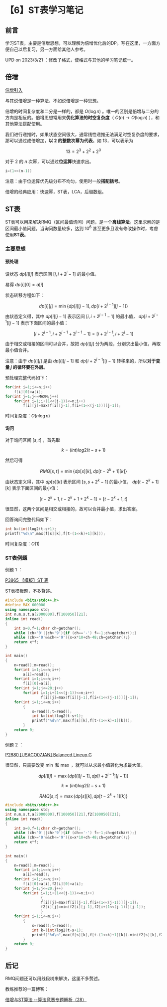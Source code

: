 # 【6】ST表学习笔记

## 前言

学习ST表，主要是倍增思想，可以理解为倍增优化后的DP。写在这里，一方面方便自己以后复习，另一方面给其他人参考。

UPD on 2023/3/21 ：修改了格式，使格式与其他的学习笔记统一。

## 倍增

[倍增引入](https://blog.csdn.net/jarjingx/article/details/8180560)

与其说倍增是一种算法，不如说倍增是一种思想。

倍增的时间复杂度和二分是一样的，都是 $O(\log n)$ 。唯一的区别是倍增与二分的方向是相反的。倍增思想常用来**优化算法的时空复杂度**（ $O(n)\to O(\log n)$ ），和其他算法搭配使用。

我们进行递推时，如果状态空间很大，通常线性递推无法满足时空复杂度的要求，那可以通过成倍增加，**以 $2$ 的整数次幂为代表**。如 $13$，可以表示为

$$
13=2^3+2^2+2^0 
$$

对于 $2$ 的 $n$ 次幂，可以通过**位运算**快速求出。

```cpp
i=(1<<(n-1))
```

注意：由于位运算优先级分布不均匀，使用时一般**搭配括号**。

倍增的经典应用：快速幂，ST表，LCA，后缀数组。

## ST表

ST表可以用来解决RMQ（区间最值询问）问题，是一个**离线算法**。这里求解的是区间最小值问题。当询问数量较多，达到 $10^6$ 甚至更多且没有修改操作时，考虑使用**ST表**。

### 主要思想

#### 预处理

设状态 $dp[i][j]$ 表示区间 $[i,i+2^j-1]$ 的最小值。

易得 $dp[i][0]=a[i]$

状态转移方程如下：

$$
dp[i][j]=\min\{dp[i][j-1],dp[i+2^{j-1}][j-1]\} 
$$

由状态定义得，其中 $dp[i][j-1]$ 表示区间 $[i,i+2^{j-1}-1]$ 的最小值， $dp[i+2^{j-1}][j-1]$ 表示下面区间的最小值：

$$
[i+2^{j-1},i+2^{j-1}+2^{j-1}-1]=[i+2^{j-1},i+2^j-1] 
$$

由于相交或相接的区间可以合并，故把 $dp[i][j]$ 分为两段，分别求出最小值，再取最小值合并。

注意：由于 $dp[i][j]$ 是由 $dp[i][j-1]$ 和 $dp[i+2^{j-1}][j-1]$ 转移来的，所以**对于变量 $j$ 的循环要在外层**。

预处理完整代码如下：

```cpp
for(int i=1;i<=n;i++)
	f[i][0]=a[i];
for(int j=1;j<=MAXM;j++)
	for(int i=1;i+(1<<(j-1))<=n;i++)
		f[i][j]=max(f[i][j-1],f[i+(1<<(j-1))][j-1]);
```

时间复杂度：$O(n\log n)$

#### 询问

对于询问区间 $[s,t]$ ，首先取

$$
k=(int)log2(t-s+1) 
$$

然后可得

$$
RMQ[s,t]=\min\{dp[s][k],dp[t-2^k+1][k]\} 
$$

由状态定义得，其中 $dp[s][k]$ 表示区间 $[s,s+2^k-1]$ 的最小值， $dp[t-2^k+1][k]$ 表示下面区间的最小值：

$$
[t-2^k+1,t-2^k+1+2^k-1]=[t-2^k+1,t] 
$$

很显然，这两个区间是相交或相接的，故可以合并最小值，求出答案。

回答询问完整代码如下：

```cpp
int k=(int)log2(t-s+1);
printf("%d\n",max(f[s][k],f[t-(1<<k)+1][k]));
```

时间复杂度：$O(1)$

### ST表例题

例题 $1$ ：

[P3865 【模板】ST 表](https://www.luogu.com.cn/problem/P3865)

ST表模板题，不多赘述。

```cpp
#include <bits/stdc++.h>
#define MAX 600000
using namespace std;
int n,m,s,t,a[2000000],f[100050][21];
inline int read()
{
	int x=0,f=1;char ch=getchar();
	while (ch<'0'||ch>'9'){if (ch=='-') f=-1;ch=getchar();}
	while (ch>='0'&&ch<='9'){x=x*10+ch-48;ch=getchar();}
	return x*f;
}

int main()
{
	n=read();m=read();
	for(int i=1;i<=n;i++)
	    a[i]=read();
	for(int i=1;i<=n;i++)
	    f[i][0]=a[i];
	for(int j=1;j<=20;j++)
		for(int i=1;i+(1<<(j-1))<=n;i++)
		        f[i][j]=max(f[i][j-1],f[i+(1<<(j-1))][j-1]);
	for(int i=1;i<=m;i++)
	    {
	    	s=read();t=read();
	    	int k=(int)log2(t-s+1);
	    	printf("%d\n",max(f[s][k],f[t-(1<<k)+1][k]));
		}
	return 0;
}
```

例题 $2$ ：

[P2880 \[USACO07JAN\] Balanced Lineup G](https://www.luogu.com.cn/problem/P2880)

很显然，只需要改变 $\min$ 和 $\max$ ，就可以从求最小值转化为求最大值。

$$
dp[i][j]=\max\{dp[i][j-1],dp[i+2^{j-1}][j-1]\} 
$$

$$
k=(int)log2(t-s+1) 
$$

$$
RMQ[s,t]=\max\{dp[s][k],dp[t-2^k+1][k]\} 
$$

```cpp
#include <bits/stdc++.h>
using namespace std;
int n,m,s,t,a[2000000],f[100050][21],f2[100050][21];
inline int read()
{
    int x=0,f=1;char ch=getchar();
    while (ch<'0'||ch>'9'){if (ch=='-') f=-1;ch=getchar();}
    while (ch>='0'&&ch<='9'){x=x*10+ch-48;ch=getchar();}
    return x*f;
}
  
int main()
{
    n=read();m=read();
    for(int i=1;i<=n;i++)
        a[i]=read();
    for(int i=1;i<=n;i++)
        f[i][0]=a[i],f2[i][0]=a[i];
    for(int j=1;j<=20;j++)
        for(int i=1;i+(1<<(j-1))<=n;i++)
                {
                f[i][j]=max(f[i][j-1],f[i+(1<<(j-1))][j-1]);
                f2[i][j]=min(f2[i][j-1],f2[i+(1<<(j-1))][j-1]);
                }
    for(int i=1;i<=m;i++)
        {
            s=read();t=read();
            int k=(int)log2(t-s+1);
            printf("%d\n",max(f[s][k],f[t-(1<<k)+1][k])-min(f2[s][k],f2[t-(1<<k)+1][k]));
        }
    return 0;
}
```

## 后记

RMQ问题还可以用线段树来解决，这里不多赘述。

教练推荐的一篇博客：

[倍增与ST算法 --算法竞赛专题解析（28）](https://blog.csdn.net/weixin_43914593/article/details/109500135?spm=1001.2101.3001.6650.1&utm_medium=distribute.pc_relevant.none-task-blog-2%7Edefault%7ECTRLIST%7ERate-1.pc_relevant_paycolumn_v3&depth_1-utm_source=distribute.pc_relevant.none-task-blog-2%7Edefault%7ECTRLIST%7ERate-1.pc_relevant_paycolumn_v3&utm_relevant_index=2)
